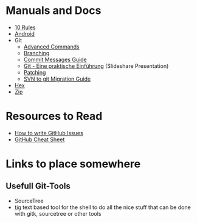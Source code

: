 # Manuals and Docs

* [10 Rules](./10-rules.md)
* [Android](./android/apk.md)
* Git
	* [Advanced Commands](./git/advanced-commands.md)
	* [Branching](./git/branching.md)
	* [Commit Messages Guide](./git/commit-messages-guide.md)
	* [Git - Eine praktische Einführung](http://de.slideshare.net/ephigenia1/git-praktische-einfhrung-13308756) (Slideshare Presentation)
	* [Patching](./git/patching.md)
	* [SVN to git Migration Guide](./git/svn-to-git.md)
* [Hex](./hex.md)
* [Zip](./zip.md)

# Resources to Read

* [How to write GitHub Issues](http://wiredcraft.com/posts/2014/01/08/how-we-write-our-github-issues.html)
* [GitHub Cheat Sheet](https://github.com/tiimgreen/github-cheat-sheet)

# Links to place somewhere

## Usefull Git-Tools

* SourceTree
* [tig](http://jonas.nitro.dk/) text based tool for the shell to do all the nice stuff that can be done with gitk, sourcetree or other tools
